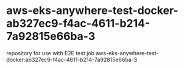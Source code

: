 # aws-eks-anywhere-test-docker-ab327ec9-f4ac-4611-b214-7a92815e66ba-3
repository for use with E2E test job aws-eks-anywhere-test-docker:ab327ec9-f4ac-4611-b214-7a92815e66ba-3
